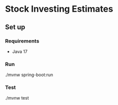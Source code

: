 # Stock Investing Estimates

## Set up

### Requirements
* Java 17

### Run
./mvnw spring-boot:run

### Test
./mvnw test
